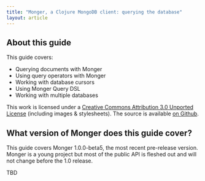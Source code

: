 ```yaml
---
title: "Monger, a Clojure MongoDB client: querying the database"
layout: article
---
```


## About this guide

This guide covers:

 * Querying documents with Monger
 * Using query operators with Monger
 * Working with database cursors
 * Using Monger Query DSL
 * Working with multiple databases

This work is licensed under a <a rel="license" href="http://creativecommons.org/licenses/by/3.0/">Creative Commons Attribution 3.0 Unported License</a> (including images & stylesheets). The source is available [on Github](https://github.com/clojurewerkz/monger.docs).


## What version of Monger does this guide cover?

This guide covers Monger 1.0.0-beta5, the most recent pre-release version. Monger is a young project but most of the public API
is fleshed out and will not change before the 1.0 release.


TBD
